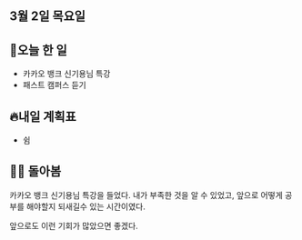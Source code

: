 ## 3월 2일 목요일

## 📝오늘 한 일

- 카카오 뱅크 신기용님 특강
- 패스트 캠퍼스 듣기

## 🔥내일 계획표

- 쉼


## 💁‍♂️ 돌아봄

카카오 뱅크 신기용님 특강을 들었다. 내가 부족한 것을 알 수 있었고, 앞으로 어떻게 공부를 해야할지 되새길수 있는 시간이였다.

앞으로도 이런 기회가 많았으면 좋겠다.

